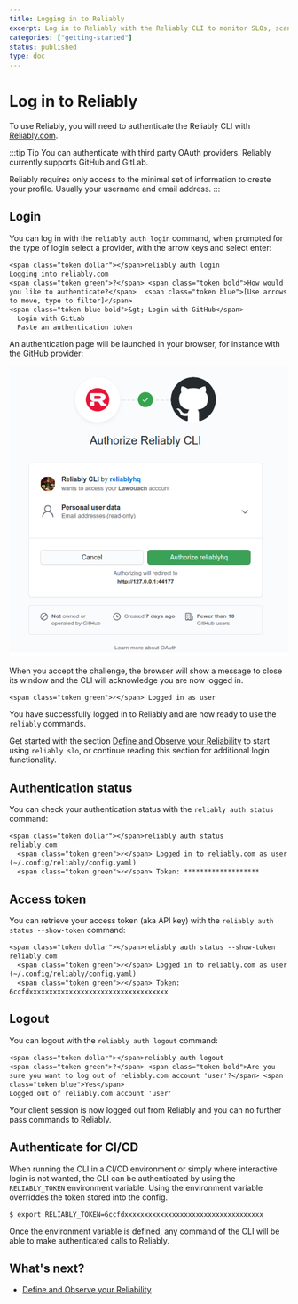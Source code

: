 ```yaml
---
title: Logging in to Reliably
excerpt: Log in to Reliably with the Reliably CLI to monitor SLOs, scans Kubernetes clusters and manifests, and collaborate with teammates.
categories: ["getting-started"]
status: published
type: doc
---
```

# Log in to Reliably

To use Reliably, you will need to authenticate the Reliably CLI
with [Reliably.com](https://reliably.com/).

:::tip Tip
  You can authenticate with third party OAuth providers. Reliably
  currently supports GitHub and GitLab.

  Reliably requires only access to the minimal set of information to create
  your profile. Usually your username and email address.
:::

## Login

You can log in with the `reliably auth login` command, when prompted for the
type of login select a provider, with the arrow keys and select enter:

```reliably
<span class="token dollar"></span>reliably auth login
Logging into reliably.com
<span class="token green">?</span> <span class="token bold">How would you like to authenticate?</span>  <span class="token blue">[Use arrows to move, type to filter]</span>
<span class="token blue bold">&gt; Login with GitHub</span>
  Login with GitLab
  Paste an authentication token
```

An authentication page will be launched in your browser, for instance with
the GitHub provider:

![GitHub Login](./images/github_login.png)

When you accept the challenge, the browser will show a message to close its
window and the CLI will acknowledge you are now logged in.

```reliably
<span class="token green">✓</span> Logged in as user
```

You have successfully logged in to Reliably and are now ready to use the
`reliably` commands.

Get started with the section [Define and Observe your Reliability](/docs/getting-started/slos/) to start using `reliably slo`, or continue reading this section for additional login functionality.

## Authentication status

You can check your authentication status with the `reliably auth status` command:

```reliably
<span class="token dollar"></span>reliably auth status
reliably.com
  <span class="token green">✓</span> Logged in to reliably.com as user (~/.config/reliably/config.yaml)
  <span class="token green">✓</span> Token: *******************
```

## Access token

You can retrieve your access token (aka API key) with the `reliably auth status --show-token` command:

```reliably
<span class="token dollar"></span>reliably auth status --show-token
reliably.com
  <span class="token green">✓</span> Logged in to reliably.com as user (~/.config/reliably/config.yaml)
  <span class="token green">✓</span> Token: 6ccfdxxxxxxxxxxxxxxxxxxxxxxxxxxxxxxxxxxx
```

## Logout

You can logout with the `reliably auth logout` command:

```reliably
<span class="token dollar"></span>reliably auth logout
<span class="token green">?</span> <span class="token bold">Are you sure you want to log out of reliably.com account 'user'?</span> <span class="token blue">Yes</span>
Logged out of reliably.com account 'user'
```

Your client session is now logged out from Reliably and you can no further
pass commands to Reliably.

## Authenticate for CI/CD

When running the CLI in a CI/CD environment or simply where interactive login
is not wanted, the CLI can be authenticated by using the `RELIABLY_TOKEN`
environment variable.
Using the environment variable overriddes the token stored into the config.

```
$ export RELIABLY_TOKEN=6ccfdxxxxxxxxxxxxxxxxxxxxxxxxxxxxxxxxxxx
```

Once the environment variable is defined, any command of the CLI will
be able to make authenticated calls to Reliably.

## What's next?

- [Define and Observe your Reliability](/docs/getting-started/slos/)